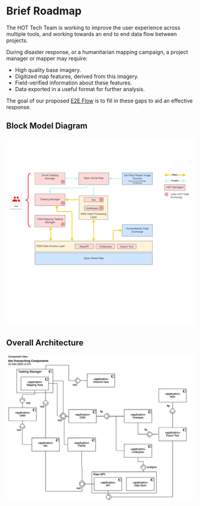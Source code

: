 # Brief Roadmap

The HOT Tech Team is working to improve the user experience across
multiple tools, and working towards an end to end data flow between
projects.

During disaster response, or a humanitarian mapping campaign, a project
manager or mapper may require:

- High quality base imagery.
- Digitized map features, derived from this imagery.
- Field-verified information about these features.
- Data exported in a useful format for further analysis.

The goal of our proposed
[E2E Flow](https://hotosm.github.io/e2e-mapping) is to fill in these
gaps to aid an effective response.

## Block Model Diagram

![block-model](./images/hot-tools-block-model.png)

## Overall Architecture

![detailed-e2e](./images/hot-components-model.png)
